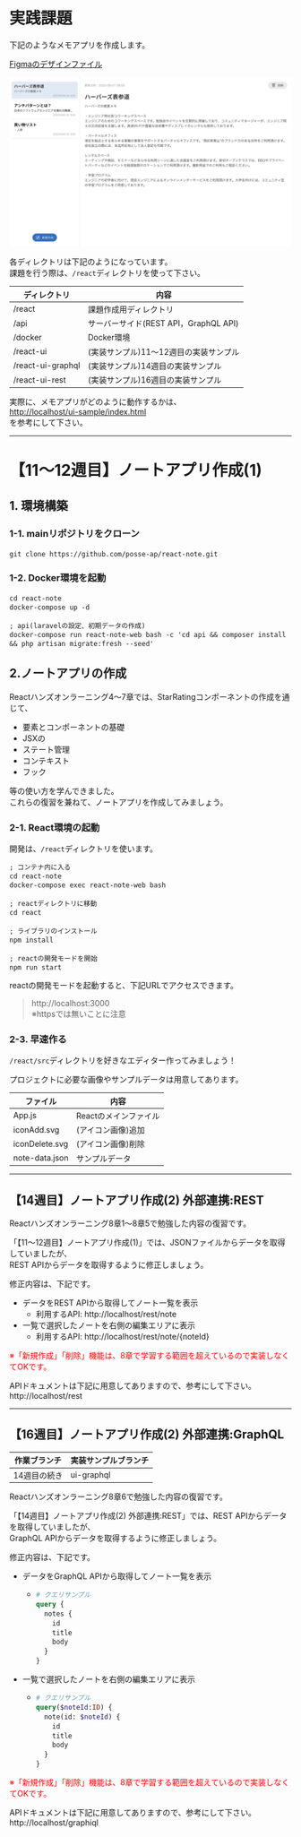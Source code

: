 # 実践課題

下記のようなメモアプリを作成します。

[Figmaのデザインファイル](https://www.figma.com/file/C3GCHbPqQRZSCKWmnKMr3U "Figma")

![UI](./react-note-ui.png "UI")


各ディレクトリは下記のようになっています。  
課題を行う際は、`/react`ディレクトリを使って下さい。

| ディレクトリ           | 内容                            |
|------------------|-------------------------------|
| /react           | 課題作成用ディレクトリ                   |
| /api              | サーバーサイド(REST API，GraphQL API) |
| /docker           | Docker環境                      |
| /react-ui         | (実装サンプル)11〜12週目の実装サンプル        |
| /react-ui-graphql | (実装サンプル)14週目の実装サンプル           |
| /react-ui-rest    | (実装サンプル)16週目の実装サンプル           |


実際に、メモアプリがどのように動作するかは、   
[http://localhost/ui-sample/index.html](http://localhost/ui-sample/index.html)  
を参考にして下さい。


----

# 【11〜12週目】ノートアプリ作成(1)


## 1. 環境構築

### 1-1. mainリポジトリをクローン

```shell
git clone https://github.com/posse-ap/react-note.git
```

### 1-2. Docker環境を起動

```shell
cd react-note
docker-compose up -d

; api(laravelの設定、初期データの作成)
docker-compose run react-note-web bash -c 'cd api && composer install && php artisan migrate:fresh --seed'
```



## 2.ノートアプリの作成

Reactハンズオンラーニング4〜7章では、StarRatingコンポーネントの作成を通じて、

- 要素とコンポーネントの基礎
- JSXの
- ステート管理
- コンテキスト
- フック

等の使い方を学んできました。  
これらの復習を兼ねて、ノートアプリを作成してみましょう。


### 2-1. React環境の起動

開発は、`/react`ディレクトリを使います。


```shell
; コンテナ内に入る
cd react-note
docker-compose exec react-note-web bash

; reactディレクトリに移動
cd react

; ライブラリのインストール
npm install

; reactの開発モードを開始
npm run start
```

reactの開発モードを起動すると、下記URLでアクセスできます。

> http://localhost:3000  
> ※httpsでは無いことに注意


### 2-3. 早速作る

`/react/src`ディレクトリを好きなエディター作ってみましょう！

プロジェクトに必要な画像やサンプルデータは用意してあります。


| ファイル        | 内容               |
|-----------------|------------------------|
| App.js          | Reactのメインファイル  |
| iconAdd.svg     | (アイコン画像)追加     |
| iconDelete.svg  | (アイコン画像)削除     |
| note-data.json  | サンプルデータ         |



----

## 【14週目】ノートアプリ作成(2) 外部連携:REST

Reactハンズオンラーニング8章1〜8章5で勉強した内容の復習です。  


「【11〜12週目】ノートアプリ作成(1)」では、JSONファイルからデータを取得していましたが、  
REST APIからデータを取得するように修正しましょう。

修正内容は、下記です。

- データをREST APIから取得してノート一覧を表示
  - 利用するAPI: http://localhost/rest/note
- 一覧で選択したノートを右側の編集エリアに表示
  - 利用するAPI: http://localhost/rest/note/{noteId}

<span style="color: red;">※「新規作成」「削除」機能は、8章で学習する範囲を超えているので実装しなくてOKです。</span>


APIドキュメントは下記に用意してありますので、参考にして下さい。  
http://localhost/rest

----

## 【16週目】ノートアプリ作成(2) 外部連携:GraphQL


| 作業ブランチ  | 実装サンプルブランチ |
|---------|------------|
| 14週目の続き | ui-graphql |


Reactハンズオンラーニング8章6で勉強した内容の復習です。

「【14週目】ノートアプリ作成(2) 外部連携:REST」では、REST APIからデータを取得していましたが、  
GraphQL APIからデータを取得するように修正しましょう。


修正内容は、下記です。

- データをGraphQL APIから取得してノート一覧を表示
  - ```graphql
    # クエリサンプル
    query {
      notes {
        id
        title
        body
      }
    }
    ```
- 一覧で選択したノートを右側の編集エリアに表示
  - ```graphql
    # クエリサンプル
    query($noteId:ID) {
      note(id: $noteId) {
        id
        title
        body
      }
    }
    ```

<span style="color: red;">※「新規作成」「削除」機能は、8章で学習する範囲を超えているので実装しなくてOKです。</span>

APIドキュメントは下記に用意してありますので、参考にして下さい。  
http://localhost/graphiql
